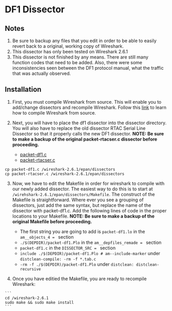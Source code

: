 # DF1 Dissector

## Notes

1. Be sure to backup any files that you edit in order to be able to easily revert back to a original, working copy of Wireshark. 
2. This dissector has only been tested on Wireshark 2.6.1
3. This dissector is not finished by any means. There are still many function codes that need to be added. Also, there were some inconsistencies seen between the DF1 protocol manual, what the traffic that was actually observed.

## Installation

1. First, you must compile Wireshark from source. This will enable you to add/change dissectors and recompile Wireshark. Follow this [link](https://www.wireshark.org/docs/wsug_html_chunked/ChBuildInstallUnixBuild.html) to learn how to compile Wireshark from source.

2. Next, you will have to place the df1 dissector into the dissector directory. You will also have to replace the old dissector RTAC Serial Line Dissector so that it properly calls the new DF1 dissector. **NOTE: Be sure to make a backup of the original packet-rtacser.c dissector before proceeding.**
    - [packet-df1.c](https://github.com/samt707/ambersloth/blob/master/df1/dissectors/packet-df1.c)
    - [packet-rtacser.c](https://github.com/samt707/ambersloth/blob/master/df1/dissectors/packet-rtacser.c)
  ```
  cp packet-df1.c /wireshark-2.6.1/epan/dissectors
  cp packet-rtacser.c /wireshark-2.6.1/epan/dissectors
  
  ```
  
  3. Now, we have to edit the Makefile in order for wireshark to compile with our newly added dissector. The easiest way to do this is to start at ```/wirehshark-2.6.1/epan/dissectors/Makefile```. The construct of the Makefile is straightforward. Where ever you see a grouping of dissectors, just add the same syntax, but replace the name of the dissector with packet-df1.c. Add the following lines of code in the proper locations to your Makefile. **NOTE: Be sure to make a backup of the original Makefile before proceeding.**
      - The first string you are going to add is ```packet-df1.lo``` in the ```am__objects_4 = ``` section
      - ```./$(DEPDIR)/packet-df1.Plo``` in the ```am__depfiles_remade = ``` section
      - ```packet-df1.c``` in the ```DISSECTOR_SRC = ``` section
      - ```include ./$(DEPDIR)/packet-df1.Plo # am--include-marker``` under ```distclean-compile:
        -rm -f *.tab.c```
      -  ```-rm -f ./$(DEPDIR)/packet-df1.Plo``` under ```distclean: distclean-recursive```
  
  4. Once you have editied the Makefile, you are ready to recompile Wireshark:
  
    ```
    cd /wireshark-2.6.1
    sudo make && sudo make install
    ```
